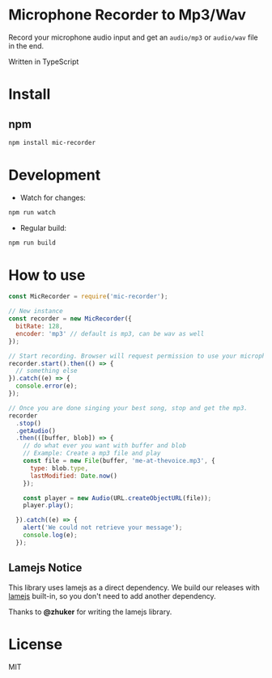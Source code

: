 # Microphone Recorder to Mp3/Wav

Record your microphone audio input and get an ``audio/mp3`` or ``audio/wav`` file in the end.

Written in TypeScript

# Install

## npm

```bash
npm install mic-recorder
```

# Development

- Watch for changes:

```bash
npm run watch
```

- Regular build:

```bash
npm run build
```

# How to use

```js
const MicRecorder = require('mic-recorder');

// New instance
const recorder = new MicRecorder({
  bitRate: 128,
  encoder: 'mp3' // default is mp3, can be wav as well
});

// Start recording. Browser will request permission to use your microphone.
recorder.start().then(() => {
  // something else
}).catch((e) => {
  console.error(e);
});

// Once you are done singing your best song, stop and get the mp3.
recorder
  .stop()
  .getAudio()
  .then(([buffer, blob]) => {
    // do what ever you want with buffer and blob
    // Example: Create a mp3 file and play
    const file = new File(buffer, 'me-at-thevoice.mp3', {
      type: blob.type,
      lastModified: Date.now()
    });

    const player = new Audio(URL.createObjectURL(file));
    player.play();

  }).catch((e) => {
    alert('We could not retrieve your message');
    console.log(e);
  });
```

## Lamejs Notice

This library uses lamejs as a direct dependency. We build our releases with [lamejs](https://github.com/zhuker/lamejs/) built-in, so you don't need to add another dependency.

Thanks to **@zhuker** for writing the lamejs library.

# License

MIT
